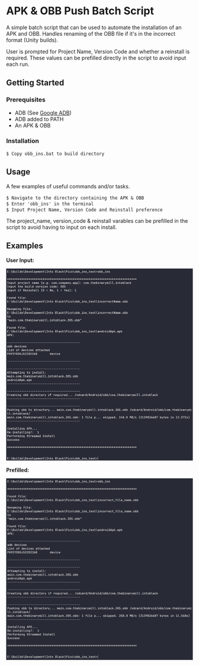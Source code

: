 # APK & OBB Push Batch Script

A simple batch script that can be used to automate the installation of an APK and OBB.
Handles renaming of the OBB file if it's in the incorrect format (Unity builds).

User is prompted for Project Name, Version Code and whether a reinstall is required. These values can be prefilled directly in the script to avoid input each run.

## Getting Started

### Prerequisites

* ADB (See [Google ADB](https://developer.android.com/tools/adb))
* ADB added to PATH
* An APK & OBB

### Installation

```
$ Copy obb_ins.bat to build directory
```

## Usage

A few examples of useful commands and/or tasks.

```
$ Navigate to the directory containing the APK & OBB
$ Enter 'obb_ins' in the terminal
$ Input Project Name, Version Code and Reinstall preference
```

The project_name, version_code & reinstall varables can be prefilled in the script to avoid having to input on each install.

## Examples


**User Input:**

![Without pre-filled data](assets/noPrefillDemo.png "Terminal image of obb_ins.bat")

**Prefilled:**

![With pre-filled data](assets/withPrefillDemo.png "Terminal image of obb_ins.bat")
